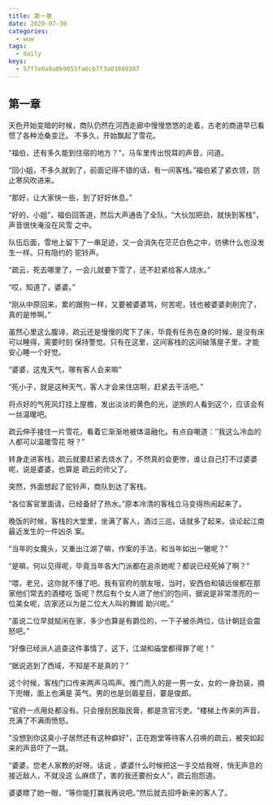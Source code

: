 ```yaml
---
title: 第一章
date: 2020-07-30
categories:
  - wuw
tags:
  - daily
keys:
  - 57f7e0a8a0b9055fa6cb7f3a03889387
---
```


## 第一章

天色开始变暗的时候，商队仍然在河西走廊中慢慢悠悠的走着，古老的商道早已看惯了各种沧桑变迁。
不多久，开始飘起了雪花。

“福伯，还有多久能到住宿的地方？”，马车里传出悦耳的声音，问道。

“回小姐，不多久就到了，前面记得不错的话，有一间客栈。”福伯紧了紧衣领，防止寒风吹进来。

“那好，让大家快一些，到了好好休息。”

“好的，小姐”，福伯回答道，然后大声通告了全队，“大伙加把劲，就快到客栈”，声音很快淹没在风雪
之中。

队伍后面，雪地上留下了一串足迹，又一会消失在茫茫白色之中，彷佛什么也没发生一样。只有隐约的
驼铃声。

“疏云，死去哪里了，一会儿就要下雪了，还不赶紧给客人烧水。”

“哎，知道了，婆婆。”

“刚从中原回来，累的跟狗一样，又要被婆婆骂，何苦呢，钱也被婆婆剥削完了，真的是惨啊。”

虽然心里这么腹诽，疏云还是慢慢的爬下了床，毕竟有任务在身的时候，是没有床可以睡得，需要时刻
保持警觉。只有在这里，这间客栈的这间破落屋子里，才能安心睡一个好觉。

“婆婆，这鬼天气，哪有客人会来嘛”

“死小子，就是这种天气，客人才会来住店啊，赶紧去干活吧。”

将点好的气死风灯挂上屋檐，发出淡淡的黄色的光，逆旅的人看到这个，应该会有一丝温暖吧。

疏云伸手接住一片雪花，看着它渐渐地被体温融化。有点自嘲道：‘’我这么冷血的人都可以温暖雪花
呀？”

转身走进客栈，疏云就要赶紧去烧水了，不然真的会更惨，谁让自己打不过婆婆呢，说是婆婆，也算是
疏云的师父了。

突然，外面想起了驼铃声，商队到达了客栈。

“各位客官里面请，已经备好了热水。”原本冷清的客栈立马变得热闹起来了。

晚饭的时候，客栈的大堂里，坐满了客人，酒过三巡，话就多了起来。谈论起江南最近发生的一件凶杀
案。

“当年的女魔头，又重出江湖了嘛，作案的手法，和当年如出一辙呢？”

“是嘛，何以见得呢，毕竟当年各大门派都在追杀她呢？都说已经死掉了啊？”

“喂，老兄，这你就不懂了吧。我有官府的朋友哦，当时，安西伯和镇远侯都在那家他们常去的酒楼吃
饭呢？然后有个女人进了他们的包间，据说是非常漂亮的一位美女呢，店家还以为是二位大人叫的舞姬
助兴呢。”

“虽说二位早就赋闲在家，多少也算是有爵位的，一下子被杀两位，估计朝廷会震怒吧。”

“好像已经派人追查这件事情了，这下，江湖和庙堂都得罪了呢！”

“据说逃到了西域，不知是不是真的？”

这个时候，客栈门口传来两声马鸣声。推门而入的是一男一女，女的一身劲装，摘下兜帽，面上也满是
英气。男的也是剑眉星目，霎是俊郎。

"官府一点用处都没有。只会搜刮民脂民膏，都是贪官污吏。"楼梯上传来的声音，充满了不满雨愤怒。

"没想到你这臭小子居然还有这种癖好"，正在跑堂等待客人召唤的疏云，被突如起来的声音吓了一跳。

“婆婆，您老人家教的好呀。话说 ，婆婆什么时候把这一手交给我呀，悄无声息的接近敌人，不就没这
么麻烦了，害的我还要扮女人”，疏云抱怨道。

婆婆瞟了她一眼，“等你能打赢我再说吧。”然后就去招呼新来的客人了。
